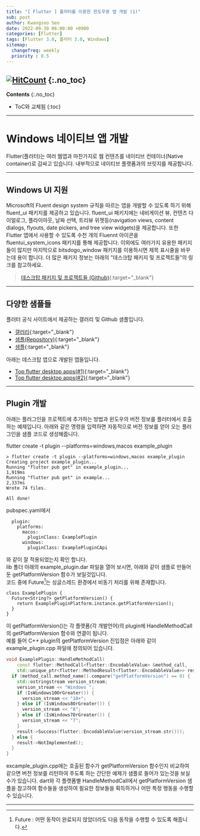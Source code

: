 ```yaml
---
title: "[ Flutter ] 플러터를 이용한 윈도우용 앱 개발 (1)" 
sub: post
author: Kwangsoo Seo
date: 2022-09-30 06:00:00 +0900
categories: [Flutter]
tags: [Flutter 3.0, 플러터 3.0, Windows]
sitemap:
  changefreq: weekly
  priority : 0.5
---
```

[![HitCount](https://hits.dwyl.com/MonosLab/post14.svg?style=flat-square)](http://hits.dwyl.com/MonosLab/post14)
{:.no_toc}
---
**Contents**
{:.no_toc}

* ToC와 교체됨
{:toc}  

---  
# Windows 네이티브 앱 개발   
Flutter(플러터)는 여러 웹앱과 마찬가지로 웹 컨텐츠를 네이티브 컨테이너(Native container)로 감싸고 있습니다. 내부적으로 네이티브 플랫폼과의 브릿지를 제공합니다.  

---

## Windows UI 지원   
Microsoft의 Fluent design system 규칙을 따르는 앱을 개발할 수 있도록 하기 위해 fluent_ui 패키지를 제공하고 있습니다. fluent_ui 패키지에는 네비게이션 뷰, 컨텐츠 다이얼로그, 플라이아웃, 날짜 선택, 트리뷰 위젯등(navigation views, content dialogs, flyouts, date pickers, and tree view widgets)을 제공합니다.
또한 Flutter 앱에서 사용할 수 있도록 수천 개의 Fluennt 아이콘을 fluentui_system_icons 패키지를 통해 제공합니다. 이외에도 여러가지 유용한 패키지들이 많지만 마지막으로 bitsdogo_window 패키지를 이용하시면 제목 표시줄을 바꾸는데 용이 합니다. 더 많은 패키지 정보는 아래의 "데스크탑 패키지 및 프로젝트들"의 링크를 참고하세요.   

> [데스크탑 패키지 및 프로젝트들 (Github)](https://github.com/leanflutter/awesome-flutter-desktop){:target="_blank"}  

---

## 다양한 샘플들   
플러터 공식 사이트에서 제공하는 갤러리 및 Github 샘플입니다.
* [갤러리](https://gallery.flutter.dev/#/){:target="_blank"}  
* [샘플(Repository)](https://github.com/flutter/gallery){:target="_blank"}  
* [샘플](https://flutter.github.io/samples/#){:target="_blank"}  

아래는 데스크탑 앱으로 개발된 앱들입니다.   
* [Top flutter desktop apps(#1)](https://medium.com/flutter-africa/flutter-desktop-inspiration-1-cc7234f57159){:target="_blank"}  
* [Top flutter desktop apps(#2)](https://medium.com/flutter-africa/top-flutter-desktop-apps-2-ac8e0f6da997){:target="_blank"}  

---   

## Plugin 개발   
아래는 플러그인을 프로젝트에 추가하는 방법과 윈도우의 버전 정보를  플러터에서 호출하는 예제입니다.
아래와 같은 명령을 입력하면 자동적으로 버전 정보를 얻어 오는 플러그인을 샘플 코드로 생성해줍니다.

flutter create -t plugin --platforms=windows,macos example_plugin

```   
> flutter create -t plugin --platforms=windows,macos example_plugin
Creating project example_plugin...
Running "flutter pub get" in example_plugin...                   1,919ms
Running "flutter pub get" in example...                          2,337ms
Wrote 74 files.

All done!
```   

pubspec.yaml에서

```   
  plugin:
    platforms:
      macos:
        pluginClass: ExamplePlugin
      windows:
        pluginClass: ExamplePluginCApi
```   

와 같이 잘 적용되었는지 확인 합니다.   
lib 폴더 아래의 example_plugin.dar 파일을 열어 보시면, 아래와 같이 샘플로 만들어둔 getPlatformVersion 함수가 보일것입니다.   
코드 중에 Future[^footnote_1]는 싱글스레드 환경에서 비동기 처리를 위해 존재합니다.

```   
class ExamplePlugin {   
  Future<String?> getPlatformVersion() {   
    return ExamplePluginPlatform.instance.getPlatformVersion();   
  }   
}   
```   

이 getPlatformVersion()는 각 플랫폼(각 개발언어)의 plugin에 HandleMethodCall의 getPlatformVersion 함수와 연결이 됩니다.   
예를 들어 C++ plugin의 getPlatformVersion 진입점은 아래와 같이 example_plugin.cpp 파일에 정의되어 있습니다.   

```cpp   
void ExamplePlugin::HandleMethodCall(   
    const flutter::MethodCall<flutter::EncodableValue> &method_call,   
    std::unique_ptr<flutter::MethodResult<flutter::EncodableValue>> result) {   
  if (method_call.method_name().compare("getPlatformVersion") == 0) {   
    std::ostringstream version_stream;   
    version_stream << "Windows ";   
    if (IsWindows10OrGreater()) {   
      version_stream << "10+";   
    } else if (IsWindows8OrGreater()) {   
      version_stream << "8";   
    } else if (IsWindows7OrGreater()) {   
      version_stream << "7";   
    }   
    result->Success(flutter::EncodableValue(version_stream.str()));   
  } else {   
    result->NotImplemented();   
  }   
}   
```   

excample_plugin.cpp에는 호출된 함수가 getPlatformVersion 함수인지 비교하여 같으면 버전 정보를 리턴하여 주도록 하는 간단한 예제가 샘플로 들어가 있는것을 보실 수가 있습니다. dart와 각 플랫폼별 HandleMethodCall에서 getPlatformVersion 샘플을 참고하여 함수들을 생성하여 필요한 정보들을 획득하거나 어떤 특정 행동을 수행할 수 있습니다.


---   

[^footnote_1]: Future : 어떤 동작이 완료되지 않았더라도 다음 동작을 수행할 수 있도록 해줍니다.